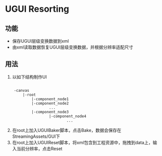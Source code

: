 # UGUI Resorting

## 功能

* 保存UGUI层级变换数据到xml
* 由xml读取数据恢复UGUI层级变换数据，并根据分辨率适配尺寸

## 用法

1. 以如下结构制作UI

<pre><code>
    -canvas
        |-root
            |-component_node1
            |-component_node2
                    ...
            |-component_node3
                    |-component_node4
                            ...
</code></pre>

2. 在root上加入UGUIBaker脚本，点击Bake，数据会保存在StreamingAssets/GUI下
3. 在root上加入UGUIReset脚本，将xml包含到工程资源中，拖拽到data上，输入当前分辨率，点击Reset
